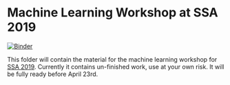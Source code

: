 # Machine Learning Workshop at SSA 2019

[![Binder](https://mybinder.org/badge_logo.svg)](https://mybinder.org/v2/gh/qingkaikong/SSA_Machine_Learning_2019/master)

This folder will contain the material for the machine learning workshop for [SSA 2019](https://www.seismosoc.org/annual-meeting/). Currently it contains un-finished work, use at your own risk. It will be fully ready before April 23rd. 